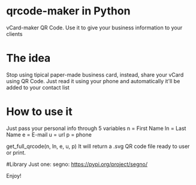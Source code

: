 # qrcode-maker in Python
vCard-maker QR Code. Use it to give your business information to your clients

# The idea
Stop using tipical paper-made business card, instead, share your vCard using QR Code. Just read it using your phone and automatically it'll be added to your contact list

# How to use it
Just pass your personal info through 5 variables
n = First Name
ln = Last Name
e = E-mail
u = url
p = phone

get_full_qrcode(n, ln, e, u, p)
It will return a .svg QR code file ready to user or print.

#Library
Just one: segno: https://pypi.org/project/segno/

Enjoy!

